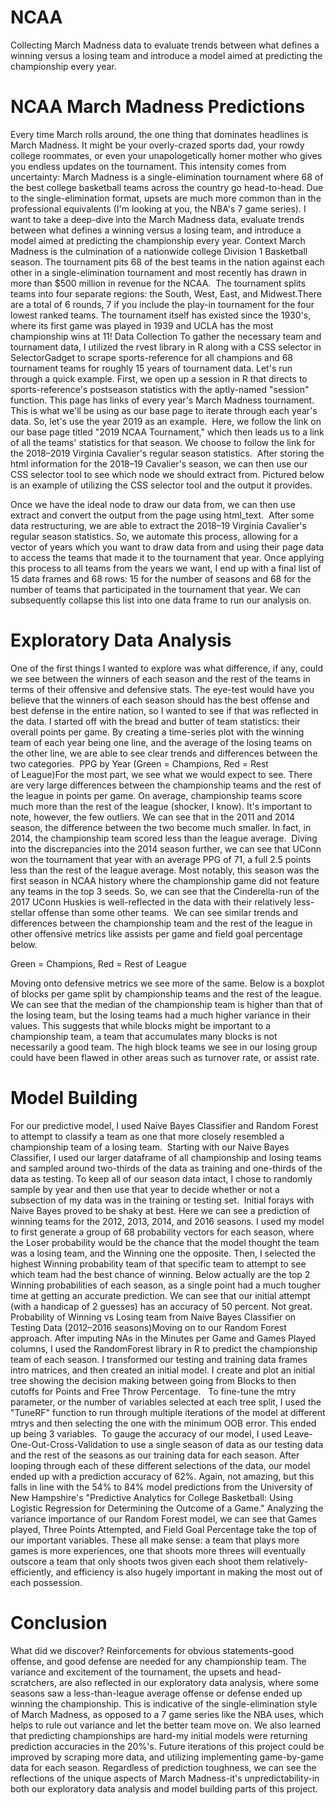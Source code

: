 # NCAA

Collecting March Madness data to evaluate trends between what defines a winning versus a losing team and introduce a model aimed at predicting the championship every year.

# NCAA March Madness Predictions
Every time March rolls around, the one thing that dominates headlines is March Madness. It might be your overly-crazed sports dad, your rowdy college roommates, or even your unapologetically homer mother who gives you endless updates on the tournament. This intensity comes from uncertainty: March Madness is a single-elimination tournament where 68 of the best college basketball teams across the country go head-to-head. Due to the single-elimination format, upsets are much more common than in the professional equivalents (I'm looking at you, the NBA's 7 game series). I want to take a deep-dive into the March Madness data, evaluate trends between what defines a winning versus a losing team, and introduce a model aimed at predicting the championship every year.
Context
March Madness is the culmination of a nationwide college Division 1 Basketball season. The tournament pits 68 of the best teams in the nation against each other in a single-elimination tournament and most recently has drawn in more than $500 million in revenue for the NCAA. 
The tournament splits teams into four separate regions: the South, West, East, and Midwest.There are a total of 6 rounds, 7 if you include the play-in tournament for the four lowest ranked teams. The tournament itself has existed since the 1930's, where its first game was played in 1939 and UCLA has the most championship wins at 11!
Data Collection
To gather the necessary team and tournament data, I utilized the rvest library in R along with a CSS selector in SelectorGadget to scrape sports-reference for all champions and 68 tournament teams for roughly 15 years of tournament data. Let's run through a quick example.
First, we open up a session in R that directs to sports-reference's postseason statistics with the aptly-named "session" function.
This page has links of every year's March Madness tournament. This is what we'll be using as our base page to iterate through each year's data. So, let's use the year 2019 as an example. 
Here, we follow the link on our base page titled "2019 NCAA Tournament," which then leads us to a link of all the teams' statistics for that season. We choose to follow the link for the 2018–2019 Virginia Cavalier's regular season statistics. 
After storing the html information for the 2018–19 Cavalier's season, we can then use our CSS selector tool to see which node we should extract from. Pictured below is an example of utilizing the CSS selector tool and the output it provides.

Once we have the ideal node to draw our data from, we can then use extract and convert the output from the page using html_text. 
After some data restructuring, we are able to extract the 2018–19 Virginia Cavalier's regular season statistics. So, we automate this process, allowing for a vector of years which you want to draw data from and using their page data to access the teams that made it to the tournament that year.
Once applying this process to all teams from the years we want, I end up with a final list of 15 data frames and 68 rows: 15 for the number of seasons and 68 for the number of teams that participated in the tournament that year. We can subsequently collapse this list into one data frame to run our analysis on.

# Exploratory Data Analysis
One of the first things I wanted to explore was what difference, if any, could we see between the winners of each season and the rest of the teams in terms of their offensive and defensive stats. The eye-test would have you believe that the winners of each season should has the best offense and best defense in the entire nation, so I wanted to see if that was reflected in the data.
I started off with the bread and butter of team statistics: their overall points per game. By creating a time-series plot with the winning team of each year being one line, and the average of the losing teams on the other line, we are able to see clear trends and differences between the two categories. 
PPG by Year (Green = Champions, Red = Rest of League)For the most part, we see what we would expect to see. There are very large differences between the championship teams and the rest of the league in points per game. On average, championship teams score much more than the rest of the league (shocker, I know). It's important to note, however, the few outliers. We can see that in the 2011 and 2014 season, the difference between the two become much smaller. In fact, in 2014, the championship team scored less than the league average. 
Diving into the discrepancies into the 2014 season further, we can see that UConn won the tournament that year with an average PPG of 71, a full 2.5 points less than the rest of the league average. Most notably, this season was the first season in NCAA history where the championship game did not feature any teams in the top 3 seeds. So, we can see that the Cinderella-run of the 2017 UConn Huskies is well-reflected in the data with their relatively less-stellar offense than some other teams. 
We can see similar trends and differences between the championship team and the rest of the league in other offensive metrics like assists per game and field goal percentage below. 

Green = Champions, Red = Rest of League

Moving onto defensive metrics we see more of the same. Below is a boxplot of blocks per game split by championship teams and the rest of the league. 
We can see that the median of the championship team is higher than that of the losing team, but the losing teams had a much higher variance in their values. This suggests that while blocks might be important to a championship team, a team that accumulates many blocks is not necessarily a good team. The high block teams we see in our losing group could have been flawed in other areas such as turnover rate, or assist rate.

# Model Building
For our predictive model, I used Naive Bayes Classifier and Random Forest to attempt to classify a team as one that more closely resembled a championship team of a losing team. 
Starting with our Naive Bayes Classifier, I used our larger dataframe of all championship and losing teams and sampled around two-thirds of the data as training and one-thirds of the data as testing. To keep all of our season data intact, I chose to randomly sample by year and then use that year to decide whether or not a subsection of my data was in the training or testing set. 
Initial forays with Naive Bayes proved to be shaky at best. Here we can see a prediction of winning teams for the 2012, 2013, 2014, and 2016 seasons. I used my model to first generate a group of 68 probability vectors for each season, where the Loser probability would be the chance that the model thought the team was a losing team, and the Winning one the opposite. Then, I selected the highest Winning probability team of that specific team to attempt to see which team had the best chance of winning. Below actually are the top 2 Winning probabilities of each season, as a single point had a much tougher time at getting an accurate prediction. We can see that our initial attempt (with a handicap of 2 guesses) has an accuracy of 50 percent. Not great.
Probability of Winning vs Losing team from Naive Bayes Classifier on Testing Data (2012–2016 seasons)Moving on to our Random Forest approach. After imputing NAs in the Minutes per Game and Games Played columns, I used the RandomForest library in R to predict the championship team of each season. I transformed our testing and training data frames intro matrices, and then created an initial model. I create and plot an initial tree showing the decision making between going from Blocks to then cutoffs for Points and Free Throw Percentage. 
 To fine-tune the mtry parameter, or the number of variables selected at each tree split, I used the "TuneRF" function to run through multiple iterations of the model at different mtrys and then selecting the one with the minimum OOB error. This ended up being 3 variables. 
To gauge the accuracy of our model, I used Leave-One-Out-Cross-Validation to use a single season of data as our testing data and the rest of the seasons as our training data for each season. After looping through each of these different selections of the data, our model ended up with a prediction accuracy of 62%. Again, not amazing, but this falls in line with the 54% to 84% model predictions from the University of New Hampshire's "Predictive Analytics for College Basketball: Using Logistic Regression for Determining the Outcome of a Game."
Analyzing the variance importance of our Random Forest model, we can see that Games played, Three Points Attempted, and Field Goal Percentage take the top of our important variables. These all make sense: a team that plays more games is more experiences, one that shoots more threes will eventually outscore a team that only shoots twos given each shoot them relatively-efficiently, and efficiency is also hugely important in making the most out of each possession. 

# Conclusion
What did we discover? Reinforcements for obvious statements-good offense, and good defense are needed for any championship team. The variance and excitement of the tournament, the upsets and head-scratchers, are also reflected in our exploratory data analysis, where some seasons saw a less-than-league average offense or defense ended up winning the championship. This is indicative of the single-elimination style of March Madness, as opposed to a 7 game series like the NBA uses, which helps to rule out variance and let the better team move on. We also learned that predicting championships are hard-my initial models were returning prediction accuracies in the 20%'s. Future iterations of this project could be improved by scraping more data, and utilizing implementing game-by-game data for each season. Regardless of prediction toughness, we can see the reflections of the unique aspects of March Madness-it's unpredictability-in both our exploratory data analysis and model building parts of this project.
